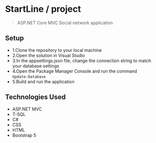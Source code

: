 # StartLine / project

> ASP.NET Core MVC Social network application

## Setup

 - 1.Clone the repository to your local machine
 - 2.Open the solution in Visual Studio
 - 3.In the appsettings.json file, change the connection string to match your database settings
 - 4.Open the Package Manager Console and run the command   
``Update-Database``
 - 5.Build and run the application
 
 ## Technologies Used
- ASP.NET MVC
- T-SQL
- C#
- CSS
- HTML
- Bootstrap 5


